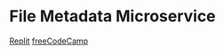 # File Metadata Microservice

[Replit](https://filemetadata.ruaneves.repl.co/)
[freeCodeCamp](https://www.freecodecamp.org/learn/back-end-development-and-apis/back-end-development-and-apis-projects/file-metadata-microservice)
